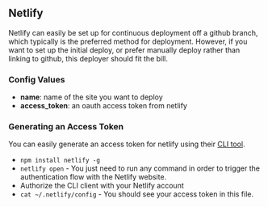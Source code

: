 Netlify
----------

Netlify can easily be set up for continuous deployment off a github branch, which typically is the preferred method for deployment. However, if you want to set up the initial deploy, or prefer manually deploy rather than linking to github, this deployer should fit the bill.

### Config Values

- **name**: name of the site you want to deploy
- **access_token**: an oauth access token from netlify

### Generating an Access Token

You can easily generate an access token for netlify using their [CLI tool](https://github.com/netlify/netlify-cli).

- `npm install netlify -g`
- `netlify open` - You just need to run any command in order to trigger the authentication flow with the Netlify website.
- Authorize the CLI client with your Netlify account
- `cat ~/.netlify/config` - You should see your access token in this file.
